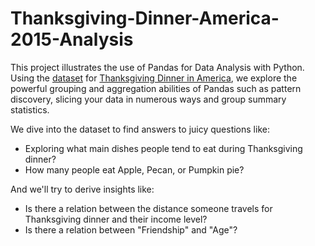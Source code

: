 # Thanksgiving-Dinner-America-2015-Analysis

This project illustrates the use of Pandas for Data Analysis with Python. Using the [dataset](https://github.com/fivethirtyeight/data/tree/master/thanksgiving-2015) for [Thanksgiving Dinner in America](https://fivethirtyeight.com/features/heres-what-your-part-of-america-eats-on-thanksgiving/), we explore the powerful grouping and aggregation abilities of Pandas such as pattern discovery, slicing your data in numerous ways and group summary statistics.

We dive into the dataset to find answers to juicy questions like:
- Exploring what main dishes people tend to eat during Thanksgiving dinner?
- How many people eat Apple, Pecan, or Pumpkin pie?

And we'll try to derive insights like:
- Is there a relation between the distance someone travels for Thanksgiving dinner and their income level?
- Is there a relation between "Friendship" and "Age"?

